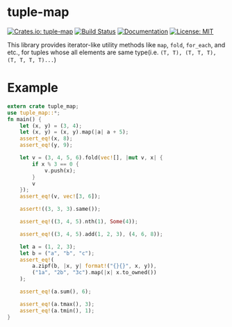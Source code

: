 # tuple-map
[![Crates.io: tuple-map](http://meritbadge.herokuapp.com/tuple-map)](https://crates.io/crates/tuple-map)
[![Build Status](https://travis-ci.org/kngwyu/tuple-map.svg?branch=master)](https://travis-ci.org/kngwyu/tuple-map)
[![Documentation](https://docs.rs/tuple-map/badge.svg)](https://docs.rs/tuple-map)
[![License: MIT](https://img.shields.io/badge/license-MIT-blue.svg)](LICENSE)

This library provides iterator-like utility methods like `map`,
`fold`, `for_each`, and etc., for tuples whose all elements are same
type(i.e. `(T, T), (T, T, T), (T, T, T, T)...`)

# Example

``` rust
extern crate tuple_map;
use tuple_map::*;
fn main() {
    let (x, y) = (3, 4);
    let (x, y) = (x, y).map(|a| a + 5);
    assert_eq!(x, 8);
    assert_eq!(y, 9);

    let v = (3, 4, 5, 6).fold(vec![], |mut v, x| {
        if x % 3 == 0 {
            v.push(x);
        }
        v
    });
    assert_eq!(v, vec![3, 6]);

    assert!((3, 3, 3).same());

    assert_eq!((3, 4, 5).nth(1), Some(4));

    assert_eq!((3, 4, 5).add(1, 2, 3), (4, 6, 8));

    let a = (1, 2, 3);
    let b = ("a", "b", "c");
    assert_eq!(
        a.zipf(b, |x, y| format!("{}{}", x, y)),
        ("1a", "2b", "3c").map(|x| x.to_owned())
    );

    assert_eq!(a.sum(), 6);

    assert_eq!(a.tmax(), 3);
    assert_eq!(a.tmin(), 1);
}

```

